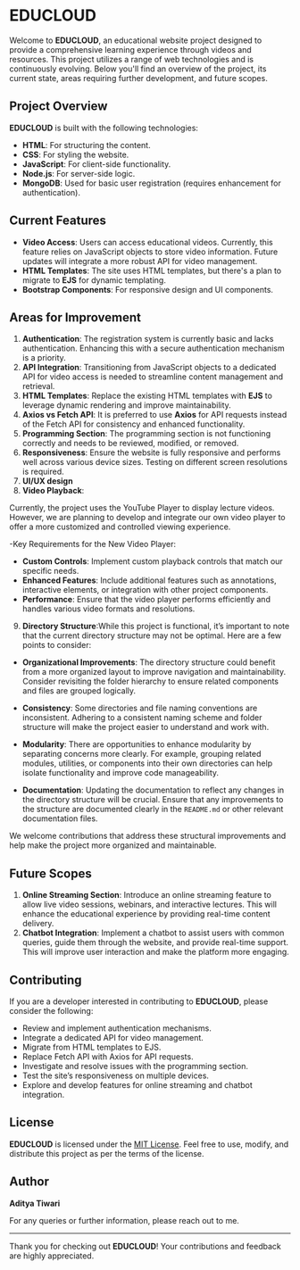 # EDUCLOUD

Welcome to **EDUCLOUD**, an educational website project designed to provide a comprehensive learning experience through videos and resources. This project utilizes a range of web technologies and is continuously evolving. Below you'll find an overview of the project, its current state, areas requiring further development, and future scopes.

## Project Overview

**EDUCLOUD** is built with the following technologies:

- **HTML**: For structuring the content.
- **CSS**: For styling the website.
- **JavaScript**: For client-side functionality.
- **Node.js**: For server-side logic.
- **MongoDB**: Used for basic user registration (requires enhancement for authentication).

## Current Features

- **Video Access**: Users can access educational videos. Currently, this feature relies on JavaScript objects to store video information. Future updates will integrate a more robust API for video management.
- **HTML Templates**: The site uses HTML templates, but there's a plan to migrate to **EJS** for dynamic templating.
- **Bootstrap Components**: For responsive design and UI components.

## Areas for Improvement

1. **Authentication**: The registration system is currently basic and lacks authentication. Enhancing this with a secure authentication mechanism is a priority.
2. **API Integration**: Transitioning from JavaScript objects to a dedicated API for video access is needed to streamline content management and retrieval.
3. **HTML Templates**: Replace the existing HTML templates with **EJS** to leverage dynamic rendering and improve maintainability.
4. **Axios vs Fetch API**: It is preferred to use **Axios** for API requests instead of the Fetch API for consistency and enhanced functionality.
5. **Programming Section**: The programming section is not functioning correctly and needs to be reviewed, modified, or removed.
6. **Responsiveness**: Ensure the website is fully responsive and performs well across various device sizes. Testing on different screen resolutions is required.
7. **UI/UX design**
8. **Video Playback**:

Currently, the project uses the YouTube Player to display lecture videos. However, we are planning to develop and integrate our own video player to offer a more customized and controlled viewing experience. 

-Key Requirements for the New Video Player:

- **Custom Controls**: Implement custom playback controls that match our specific needs.
- **Enhanced Features**: Include additional features such as annotations, interactive elements, or integration with other project components.
- **Performance**: Ensure that the video player performs efficiently and handles various video formats and resolutions.
9. **Directory Structure**:While this project is functional, it’s important to note that the current directory structure may not be optimal. Here are a few points to consider:

- **Organizational Improvements**: The directory structure could benefit from a more organized layout to improve navigation and maintainability. Consider revisiting the folder hierarchy to ensure related components and files are grouped logically.

- **Consistency**: Some directories and file naming conventions are inconsistent. Adhering to a consistent naming scheme and folder structure will make the project easier to understand and work with.

- **Modularity**: There are opportunities to enhance modularity by separating concerns more clearly. For example, grouping related modules, utilities, or components into their own directories can help isolate functionality and improve code manageability.

- **Documentation**: Updating the documentation to reflect any changes in the directory structure will be crucial. Ensure that any improvements to the structure are documented clearly in the `README.md` or other relevant documentation files.

We welcome contributions that address these structural improvements and help make the project more organized and maintainable.

## Future Scopes

1. **Online Streaming Section**: Introduce an online streaming feature to allow live video sessions, webinars, and interactive lectures. This will enhance the educational experience by providing real-time content delivery.
2. **Chatbot Integration**: Implement a chatbot to assist users with common queries, guide them through the website, and provide real-time support. This will improve user interaction and make the platform more engaging.

## Contributing

If you are a developer interested in contributing to **EDUCLOUD**, please consider the following:

- Review and implement authentication mechanisms.
- Integrate a dedicated API for video management.
- Migrate from HTML templates to EJS.
- Replace Fetch API with Axios for API requests.
- Investigate and resolve issues with the programming section.
- Test the site’s responsiveness on multiple devices.
- Explore and develop features for online streaming and chatbot integration.

## License

**EDUCLOUD** is licensed under the [MIT License](LICENSE). Feel free to use, modify, and distribute this project as per the terms of the license.

## Author

**Aditya Tiwari**

For any queries or further information, please reach out to me.

---

Thank you for checking out **EDUCLOUD**! Your contributions and feedback are highly appreciated.
